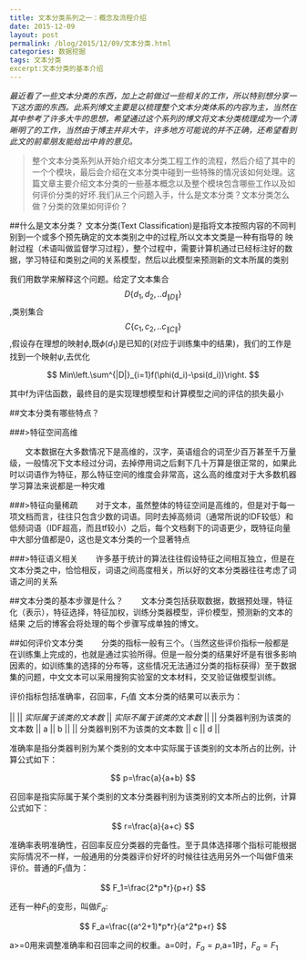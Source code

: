 ```yaml
---
title: 文本分类系列之一：概念及流程介绍
date: 2015-12-09
layout: post
permalink: /blog/2015/12/09/文本分类.html
categories: 数据挖掘
tags: 文本分类
excerpt:文本分类的基本介绍
---
```


*最近看了一些文本分类的东西，加上之前做过一些相关的工作，所以特别想分享一下这方面的东西。此系列博文主要是以梳理整个文本分类体系的内容为主，当然在其中参考了许多大牛的思想，希望通过这个系列的博文将文本分类梳理成为一个清晰明了的工作，当然由于博主并非大牛，许多地方可能说的并不正确，还希望看到此文的前辈朋友能给出中肯的意见。*

>整个文本分类系列从开始介绍文本分类工程工作的流程，然后介绍了其中的一个个模块，最后会介绍在文本分类中碰到一些特殊的情况该如何处理。这篇文章主要介绍文本分类的一些基本概念以及整个模块包含哪些工作以及如何评价分类的好坏.我们从三个问题入手，什么是文本分类？文本分类怎么做？分类的效果如何评价？



##什么是文本分类？
    文本分类(Text Classification)是指将文本按照内容的不同判别到一个或多个预先确定的文本类别之中的过程,所以文本文类是一种有指导的
    映射过程（术语叫做监督学习过程），整个过程中，需要计算机通过已经标注好的数据，学习特征和类别之间的关系模型，然后以此模型来预测新的文本所属的类别
  

我们用数学来解释这个问题。给定了文本集合$$D\{d_1,d_2,..d_{\|D\|}\}$$,类别集合 $$C\{c_1,c_2,..c_{\|C\|}\}$$,假设存在理想的映射$\phi$,既$\phi(d_1)$是已知的(对应于训练集中的结果)，我们的工作是找到一个映射$\psi$,去优化

$$
 Min\left.\sum^{|D|}_{i=1}f(\phi(d_i)-\psi(d_i))\right.
$$

其中f为评估函数，最终目的是实现理想模型和计算模型之间的评估的损失最小

##文本分类有哪些特点？

###>特征空间高维
 
  &#160; &#160; &#160; &#160;文本数据在大多数情况下是高维的，汉字，英语组合的词至少百万甚至千万量级，一般情况下文本经过分词，去掉停用词之后剩下几十万算是很正常的，如果此时以词语作为特征，那么特征空间的维度会非常高，这么高的维度对于大多数机器学习算法来说都是一种灾难

###>特征向量稀疏
  &#160; &#160; &#160; &#160;对于文本，虽然整体的特征空间是高维的，但是对于每一项文档而言，往往只包含少数的词语。同时去掉高频词（通常所说的IDF较低）和低频词语（IDF超高，而且tf较小）之后，每个文档剩下的词语更少，既特征向量中大部分值都是0，这也是文本分类的一个显著特点

###>特征语义相关
   &#160; &#160; &#160; &#160;许多基于统计的算法往往假设特征之间相互独立，但是在文本分类之中，恰恰相反，词语之间高度相关，所以好的文本分类器往往考虑了词语之间的关系

##文本分类的基本步骤是什么？
   &#160; &#160; &#160; &#160;文本分类包括获取数据，数据预处理，特征化（表示），特征选择，特征加权，训练分类器模型，评价模型，预测新的文本的结果
   之后的博客会将处理的每个步骤写成单独的博文。

##如何评价文本分类
  &#160; &#160; &#160; &#160;分类的指标一般有三个。（当然这些评价指标一般都是在训练集上完成的，也就是通过实验所得。但是一般分类的结果好坏是有很多影响因素的，如训练集的选择的分布等，这些情况无法通过分类的指标获得）至于数据集的问题，中文文本可以采用搜狗实验室的文本材料，交叉验证做模型训练。

  评价指标包括准确率，召回率，$F_1$值
  文本分类的结果可以表示为：

 ||                         || *实际属于该类的文本数* || *实际不属于该类的文本数* ||
 || 分类器判别为该类的文本数   || a                    || b                     ||
 || 分类器判别不为该类的文本数 || c                    || d                     ||

 准确率是指分类器判别为某个类别的文本中实际属于该类别的文本所占的比例，计算公式如下：

$$
p=\frac{a}{a+b}
$$

召回率是指实际属于某个类别的文本分类器判别为该类别的文本所占的比例，计算公式如下：

$$
r=\frac{a}{a+c}
$$

准确率表明准确性，召回率反应分类器的完备性。至于具体选择哪个指标可能根据实际情况不一样，一般通用的分类器评价好坏的时候往往选用另外一个叫做F值来评价。普通的$F_1$值为：

$$
F_1=\frac{2*p*r}{p+r}
$$

还有一种$F_1$的变形，叫做$F_a$:

$$
F_a=\frac{(a^2+1)*p*r}{a^2*p+r}
$$

a>=0用来调整准确率和召回率之间的权重。a=0时，$F_a=p$,a=1时，$F_a=F_1$
 
 



